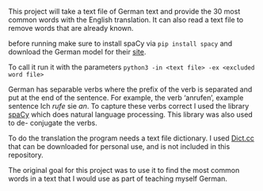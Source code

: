 This project will take a text file of German text and provide the 30 most common words with the English translation. It can also read a text file to remove words that are already known. 

before running make sure to install spaCy via `pip install spacy` and download the German model for their [site](https://spacy.io/usage/models). 

To call it run it with the parameters `python3 -in <text file> -ex <excluded word file>`

German has separable verbs where the prefix of the verb is separated and put at the end of the sentence. For example, the verb ‘anrufen’, example sentence Ich *rufe* sie *an*. To capture these verbs correct I used the library [spaCy](https://spacy.io/) which does natural language processing. This library was also used to de- conjugate the verbs. 

To do the translation the program needs a text file dictionary. I used [Dict.cc](https://www1.dict.cc/translation_file_request.php?l=e) that can be downloaded for personal use, and is not included in this repository. 

The original goal for this project was to use it to find the most common words in a text that I would use as part of teaching myself German. 

